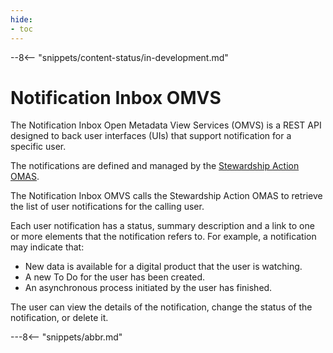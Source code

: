```yaml
---
hide:
- toc
---
```


<!-- SPDX-License-Identifier: CC-BY-4.0 -->
<!-- Copyright Contributors to the Egeria project. -->

--8<-- "snippets/content-status/in-development.md"

# Notification Inbox OMVS

The Notification Inbox Open Metadata View Services (OMVS) is a REST API designed to back user interfaces (UIs) that support notification for a specific user.

The notifications are defined and managed by the [Stewardship Action OMAS](/services/omas/stewardship-action/overview).

The Notification Inbox OMVS calls the Stewardship Action OMAS to retrieve the list of user notifications for the calling user.  

Each user notification has a status, summary description and a link to one or more elements that the notification refers to.  For example, a notification may indicate that:

* New data is available for a digital product that the user is watching.
* A new To Do for the user has been created.
* An asynchronous process initiated by the user has finished.

The user can view the details of the notification, change the status of the notification, or delete it.


---8<-- "snippets/abbr.md"






